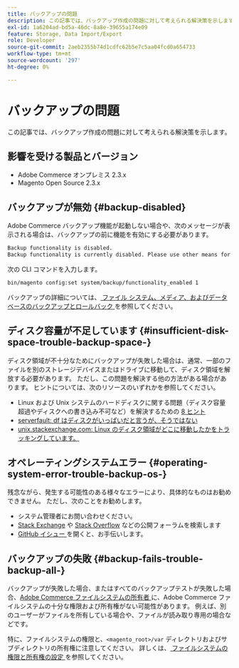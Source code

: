 ```yaml
---
title: バックアップの問題
description: この記事では、バックアップ作成の問題に対して考えられる解決策を示します。
exl-id: 1a6204ad-bd5a-46dc-8a8e-39655a174e09
feature: Storage, Data Import/Export
role: Developer
source-git-commit: 2aeb2355b74d1cdfc62b5e7c5aa04fcd0a654733
workflow-type: tm+mt
source-wordcount: '297'
ht-degree: 0%

---
```


# バックアップの問題

この記事では、バックアップ作成の問題に対して考えられる解決策を示します。

## 影響を受ける製品とバージョン

* Adobe Commerce オンプレミス 2.3.x
* Magento Open Source 2.3.x

## バックアップが無効 {#backup-disabled}

Adobe Commerce バックアップ機能が起動しない場合や、次のメッセージが表示される場合は、バックアップの前に機能を有効にする必要があります。

```bash
Backup functionality is disabled.
Backup functionality is currently disabled. Please use other means for backups.
```

次の CLI コマンドを入力します。

```bash
bin/magento config:set system/backup/functionality_enabled 1
```

バックアップの詳細については、[ ファイル システム、メディア、およびデータベースのバックアップとロールバック ](https://experienceleague.adobe.com/ja/docs/commerce-operations/installation-guide/tutorials/backup) を参照してください。

## ディスク容量が不足しています {#insufficient-disk-space-trouble-backup-space-}

ディスク領域が不十分なためにバックアップが失敗した場合は、通常、一部のファイルを別のストレージデバイスまたはドライブに移動して、ディスク領域を解放する必要があります。 ただし、この問題を解決する他の方法がある場合があります。 ヒントについては、次のリソースのいずれかを参照してください。

* Linux および Unix システムのハードディスクに関する問題（ディスク容量超過やディスクへの書き込み不可など）を解決するための [8 ヒント ](https://www.cyberciti.biz/datacenter/linux-unix-bsd-osx-cannot-write-to-hard-disk)
* [serverfault: df はディスクがいっぱいだと言うが、そうではない ](https://serverfault.com/questions/315181/df-says-disk-is-full-but-it-is-not)
* [unix.stackexchange.com: Linux のディスク領域がどこに移動したかをトラッキングしています。](https://unix.stackexchange.com/questions/125429/tracking-down-where-disk-space-has-gone-on-linux)

## オペレーティングシステムエラー {#operating-system-error-trouble-backup-os-}

残念ながら、発生する可能性のある様々なエラーにより、具体的なものはお勧めできません。 ただし、次のことをお勧めします。

* システム管理者にお問い合わせください。
* [Stack Exchange](https://unix.stackexchange.com) や [Stack Overflow](https://stackoverflow.com) などの公開フォーラムを検索します
* [GitHub イシュー ](https://github.com/magento/magento2/issues) を開くと、お手伝いします。

## バックアップの失敗 {#backup-fails-trouble-backup-all-}

バックアップが失敗した場合、またはすべてのバックアップテストが失敗した場合、[Adobe Commerce ファイルシステムの所有者 ](https://experienceleague.adobe.com/ja/docs/commerce-operations/installation-guide/prerequisites/file-system/overview) に、Adobe Commerce ファイルシステムの十分な権限および所有権がない可能性があります。 例えば、別のユーザーがファイルを所有している場合や、ファイルが読み取り専用の場合などです。

特に、ファイルシステムの権限と、`<magento_root>/var` ディレクトリおよびサブディレクトリの所有権に注意してください。 詳しくは、[ ファイルシステムの権限と所有権の設定 ](https://experienceleague.adobe.com/ja/docs/commerce-operations/installation-guide/prerequisites/file-system/configure-permissions) を参照してください。
